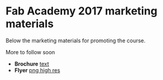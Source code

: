 # Fab Academy 2017 marketing materials

Below the marketing materials for promoting the course.

More to follow soon

- **Brochure** [text](./brochure/index.md) 
- **Flyer** [png high res](./flyer/flyer.png)